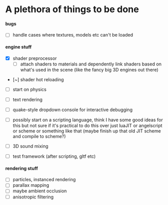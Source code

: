 A plethora of things to be done
============================================================================================================================================================================================================

#### bugs

- [ ] handle cases where textures, models etc can't be loaded

#### engine stuff

- [x] shader preprocessor
    - [ ] attach shaders to materials and dependently link shaders based on
          what's used in the scene (like the fancy big 3D engines out there)
- [~] shader hot reloading
- [ ] start on physics
- [ ] text rendering
- [ ] quake-style dropdown console for interactive debugging
- [ ] possibly start on a scripting language, think I have some good ideas for
      this but not sure if it's practical to do this over just luaJIT or
      angelscript or scheme or something like that
      (maybe finish up that old JIT scheme and compile to scheme?)
- [ ] 3D sound mixing
- [ ] test framework (after scripting, gltf etc)


#### rendering stuff

- [ ] particles, instanced rendering
- [ ] parallax mapping
- [ ] maybe ambient occlusion
- [ ] anisotropic filtering
